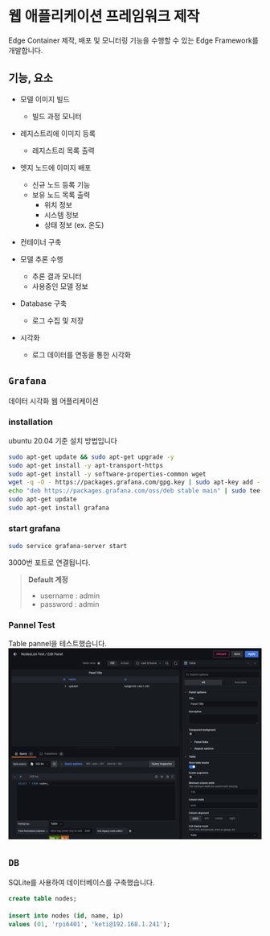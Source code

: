 # 웹 애플리케이션 프레임워크 제작
Edge Container 제작, 배포 및 모니터링 기능을 수행할 수 있는 Edge Framework를 개발합니다.<br>

## 기능, 요소
- 모델 이미지 빌드
  - 빌드 과정 모니터
  
- 레지스트리에 이미지 등록
  - 레지스트리 목록 출력
  
- 엣지 노드에 이미지 배포
  - 신규 노드 등록 기능
  - 보유 노드 목록 출력
    - 위치 정보
    - 시스템 정보
    - 상태 정보 (ex. 온도)

- 컨테이너 구축

- 모델 추론 수행
  - 추론 결과 모니터
  - 사용중인 모델 정보
  
- Database 구축
  - 로그 수집 및 저장

- 시각화
  - 로그 데이터를 연동을 통한 시각화

## ```Grafana```
데이터 시각화 웹 어플리케이션

### installation
ubuntu 20.04 기준 설치 방법입니다<br>
```bash
sudo apt-get update && sudo apt-get upgrade -y
sudo apt-get install -y apt-transport-https
sudo apt-get install -y software-properties-common wget
wget -q -O - https://packages.grafana.com/gpg.key | sudo apt-key add -
echo "deb https://packages.grafana.com/oss/deb stable main" | sudo tee -a /etc/apt/sources.list.d/grafana.list
sudo apt-get update
sudo apt-get install grafana
```

### start grafana
```bash
sudo service grafana-server start
```
3000번 포트로 연결됩니다.<br>
>**Default 계정**
>- username : admin
>- password : admin

### Pannel Test
Table pannel을 테스트했습니다.<br>
![](./img4doc/table.png)

## ```DB```
SQLite를 사용하여 데이터베이스를 구축했습니다.<br>
```SQL
create table nodes;

insert into nodes (id, name, ip)
values (01, 'rpi6401', 'keti@192.168.1.241');
```

